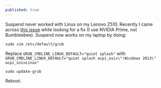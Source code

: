 ```yaml
---
published: true
---
```

Suspend never worked with Linux on my Lenovo Z510. Recently I came across [this issue](https://github.com/Bumblebee-Project/bbswitch/issues/142) while looking for a fix (I use NVIDIA Prime, not Bumbleebee). Suspend now works on my laptop by doing:

`sudo vim /etc/default/grub`

Replace `GRUB_CMDLINE_LINUX_DEFAULT="quiet splash"` with `GRUB_CMDLINE_LINUX_DEFAULT="quiet splash acpi_osi=\"!Windows 2013\" acpi_osi=Linux"`

`sudo update-grub`

Reboot.
